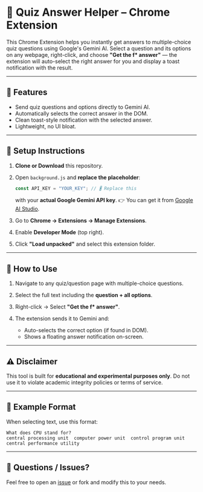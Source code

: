 # 🧠 Quiz Answer Helper – Chrome Extension

This Chrome Extension helps you instantly get answers to multiple-choice quiz questions using Google's Gemini AI. Select a question and its options on any webpage, right-click, and choose **"Get the f\* answer"** — the extension will auto-select the right answer for you and display a toast notification with the result.

---

## 🚀 Features

* Send quiz questions and options directly to Gemini AI.
* Automatically selects the correct answer in the DOM.
* Clean toast-style notification with the selected answer.
* Lightweight, no UI bloat.

---

## 💠 Setup Instructions

1. **Clone or Download** this repository.

2. Open `background.js` and **replace the placeholder**:

   ```js
   const API_KEY = "YOUR_KEY"; // 🖁️ Replace this
   ```

   with your **actual Google Gemini API key**.
   👉 You can get it from [Google AI Studio](https://aistudio.google.com/app/apikey).

3. Go to **Chrome → Extensions → Manage Extensions**.

4. Enable **Developer Mode** (top right).

5. Click **"Load unpacked"** and select this extension folder.

---

## 🧪 How to Use

1. Navigate to any quiz/question page with multiple-choice questions.
2. Select the full text including the **question + all options**.
3. Right-click → Select **"Get the f\* answer"**.
4. The extension sends it to Gemini and:

   * Auto-selects the correct option (if found in DOM).
   * Shows a floating answer notification on-screen.

---

## ⚠️ Disclaimer

This tool is built for **educational and experimental purposes only**. Do not use it to violate academic integrity policies or terms of service.

---

## 🧬 Example Format

When selecting text, use this format:

```
What does CPU stand for?
central processing unit  computer power unit  control program unit  central performance utility
```

---

## 📩 Questions / Issues?

Feel free to open an [issue](https://github.com/YOUR_USERNAME/YOUR_REPO/issues) or fork and modify this to your needs.

